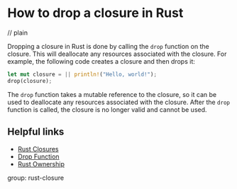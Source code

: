 # How to drop a closure in Rust
// plain

Dropping a closure in Rust is done by calling the `drop` function on the closure. This will deallocate any resources associated with the closure. For example, the following code creates a closure and then drops it:
```rust
let mut closure = || println!("Hello, world!");
drop(closure);
```
The `drop` function takes a mutable reference to the closure, so it can be used to deallocate any resources associated with the closure. After the `drop` function is called, the closure is no longer valid and cannot be used.

## Helpful links
- [Rust Closures](https://doc.rust-lang.org/book/ch13-01-closures.html)
- [Drop Function](https://doc.rust-lang.org/std/ops/fn.drop.html)
- [Rust Ownership](https://doc.rust-lang.org/book/ch04-01-what-is-ownership.html)

group: rust-closure